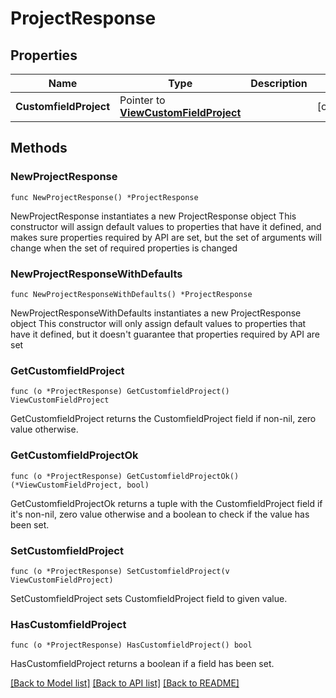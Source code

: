 # ProjectResponse

## Properties

Name | Type | Description | Notes
------------ | ------------- | ------------- | -------------
**CustomfieldProject** | Pointer to [**ViewCustomFieldProject**](view.CustomFieldProject.md) |  | [optional] 

## Methods

### NewProjectResponse

`func NewProjectResponse() *ProjectResponse`

NewProjectResponse instantiates a new ProjectResponse object
This constructor will assign default values to properties that have it defined,
and makes sure properties required by API are set, but the set of arguments
will change when the set of required properties is changed

### NewProjectResponseWithDefaults

`func NewProjectResponseWithDefaults() *ProjectResponse`

NewProjectResponseWithDefaults instantiates a new ProjectResponse object
This constructor will only assign default values to properties that have it defined,
but it doesn't guarantee that properties required by API are set

### GetCustomfieldProject

`func (o *ProjectResponse) GetCustomfieldProject() ViewCustomFieldProject`

GetCustomfieldProject returns the CustomfieldProject field if non-nil, zero value otherwise.

### GetCustomfieldProjectOk

`func (o *ProjectResponse) GetCustomfieldProjectOk() (*ViewCustomFieldProject, bool)`

GetCustomfieldProjectOk returns a tuple with the CustomfieldProject field if it's non-nil, zero value otherwise
and a boolean to check if the value has been set.

### SetCustomfieldProject

`func (o *ProjectResponse) SetCustomfieldProject(v ViewCustomFieldProject)`

SetCustomfieldProject sets CustomfieldProject field to given value.

### HasCustomfieldProject

`func (o *ProjectResponse) HasCustomfieldProject() bool`

HasCustomfieldProject returns a boolean if a field has been set.


[[Back to Model list]](../README.md#documentation-for-models) [[Back to API list]](../README.md#documentation-for-api-endpoints) [[Back to README]](../README.md)


